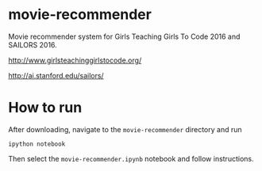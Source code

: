 # movie-recommender
Movie recommender system for Girls Teaching Girls To Code 2016 and SAILORS 2016.

http://www.girlsteachinggirlstocode.org/

http://ai.stanford.edu/sailors/

# How to run
After downloading, navigate to the `movie-recommender` directory and run
```
ipython notebook
```
Then select the `movie-recommender.ipynb` notebook and follow instructions.

